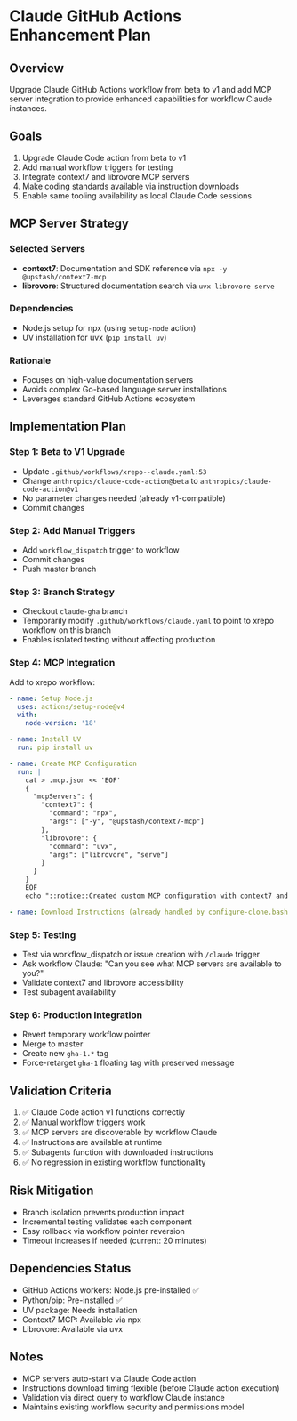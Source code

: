 # Claude GitHub Actions Enhancement Plan

## Overview

Upgrade Claude GitHub Actions workflow from beta to v1 and add MCP server integration to provide enhanced capabilities for workflow Claude instances.

## Goals

1. Upgrade Claude Code action from beta to v1
2. Add manual workflow triggers for testing
3. Integrate context7 and librovore MCP servers
4. Make coding standards available via instruction downloads
5. Enable same tooling availability as local Claude Code sessions

## MCP Server Strategy

### Selected Servers
- **context7**: Documentation and SDK reference via `npx -y @upstash/context7-mcp`
- **librovore**: Structured documentation search via `uvx librovore serve`

### Dependencies
- Node.js setup for npx (using `setup-node` action)
- UV installation for uvx (`pip install uv`)

### Rationale
- Focuses on high-value documentation servers
- Avoids complex Go-based language server installations
- Leverages standard GitHub Actions ecosystem

## Implementation Plan

### Step 1: Beta to V1 Upgrade
- Update `.github/workflows/xrepo--claude.yaml:53`
- Change `anthropics/claude-code-action@beta` to `anthropics/claude-code-action@v1`
- No parameter changes needed (already v1-compatible)
- Commit changes

### Step 2: Add Manual Triggers
- Add `workflow_dispatch` trigger to workflow
- Commit changes
- Push master branch

### Step 3: Branch Strategy
- Checkout `claude-gha` branch
- Temporarily modify `.github/workflows/claude.yaml` to point to xrepo workflow on this branch
- Enables isolated testing without affecting production

### Step 4: MCP Integration
Add to xrepo workflow:
```yaml
- name: Setup Node.js
  uses: actions/setup-node@v4
  with:
    node-version: '18'

- name: Install UV
  run: pip install uv

- name: Create MCP Configuration
  run: |
    cat > .mcp.json << 'EOF'
    {
      "mcpServers": {
        "context7": {
          "command": "npx",
          "args": ["-y", "@upstash/context7-mcp"]
        },
        "librovore": {
          "command": "uvx",
          "args": ["librovore", "serve"]
        }
      }
    }
    EOF
    echo "::notice::Created custom MCP configuration with context7 and librovore"

- name: Download Instructions (already handled by configure-clone.bash pattern)
```

### Step 5: Testing
- Test via workflow_dispatch or issue creation with `/claude` trigger
- Ask workflow Claude: "Can you see what MCP servers are available to you?"
- Validate context7 and librovore accessibility
- Test subagent availability

### Step 6: Production Integration
- Revert temporary workflow pointer
- Merge to master
- Create new `gha-1.*` tag
- Force-retarget `gha-1` floating tag with preserved message

## Validation Criteria

1. ✅ Claude Code action v1 functions correctly
2. ✅ Manual workflow triggers work
3. ✅ MCP servers are discoverable by workflow Claude
4. ✅ Instructions are available at runtime
5. ✅ Subagents function with downloaded instructions
6. ✅ No regression in existing workflow functionality

## Risk Mitigation

- Branch isolation prevents production impact
- Incremental testing validates each component
- Easy rollback via workflow pointer reversion
- Timeout increases if needed (current: 20 minutes)

## Dependencies Status

- GitHub Actions workers: Node.js pre-installed ✅
- Python/pip: Pre-installed ✅  
- UV package: Needs installation
- Context7 MCP: Available via npx
- Librovore: Available via uvx

## Notes

- MCP servers auto-start via Claude Code action
- Instructions download timing flexible (before Claude action execution)
- Validation via direct query to workflow Claude instance
- Maintains existing workflow security and permissions model